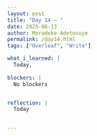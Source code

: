```yaml
---
layout: post
title: "Day 14 – "
date: 2025-06-13
author: Moradeke Adetosoye
permalink: /day14.html
tags: ["Overleaf", "Write"]

what_i_learned: |
  Today, 
  
blockers: |
  No blockers


reflection: |
  Today 

  
---
```


